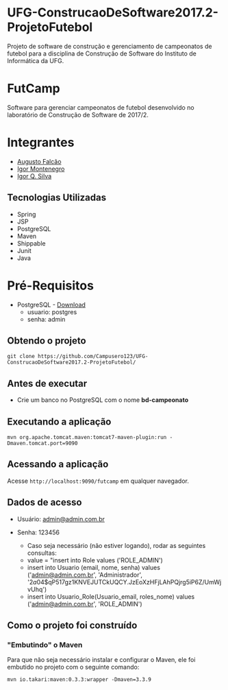 # UFG-ConstrucaoDeSoftware2017.2-ProjetoFutebol
Projeto de software de construção e gerenciamento de campeonatos de futebol para a disciplina de Construção de Software do Instituto de Informática da UFG.

# FutCamp
Software para gerenciar campeonatos de futebol desenvolvido no laboratório de Construção de Software de 2017/2.

# Integrantes

* [Augusto Falcão](https://github.com/Campusero123)
* [Igor Montenegro](https://github.com/IgorMontenegro)
* [Igor Q. Silva](https://github.com/igorqsilva)

## Tecnologias Utilizadas

* Spring
* JSP
* PostgreSQL
* Maven
* Shippable
* Junit
* Java

# Pré-Requisitos

* PostgreSQL - [Download](https://www.enterprisedb.com/downloads/postgres-postgresql-downloads#windows) 
  - usuario: postgres
  - senha: admin

## Obtendo o projeto

`git clone https://github.com/Campusero123/UFG-ConstrucaoDeSoftware2017.2-ProjetoFutebol/`

## Antes de executar

- Crie um banco no PostgreSQL com o nome <b>bd-campeonato</b>

## Executando a aplicação

`mvn org.apache.tomcat.maven:tomcat7-maven-plugin:run -Dmaven.tomcat.port=9090`

## Acessando a aplicação

Acesse `http://localhost:9090/futcamp` em qualquer navegador.

## Dados de acesso

- Usuário: admin@admin.com.br
- Senha: 123456

	* Caso seja necessário (não estiver logando), rodar as seguintes consultas:
	- value = "insert into Role values ('ROLE_ADMIN')
	- insert into Usuario (email, nome, senha) values ('admin@admin.com.br', 'Administrador', '$2a$04$qP517gz1KNVEJUTCkUQCY.JzEoXzHFjLAhPQjrg5iP6Z/UmWjvUhq')
	- insert into Usuario_Role(Usuario_email, roles_nome) values ('admin@admin.com.br', 'ROLE_ADMIN')

## Como o projeto foi construído

### "Embutindo" o Maven

Para que não seja necessário instalar e configurar o Maven, ele foi embutido no projeto com o seguinte comando:

`mvn io.takari:maven:0.3.3:wrapper -Dmaven=3.3.9`
